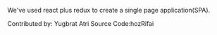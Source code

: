 We've used react plus redux to create a single page application(SPA).


Contributed by: Yugbrat Atri
Source Code:hozRifai

